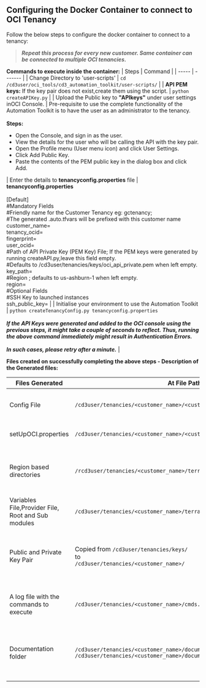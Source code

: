 ## Configuring the Docker Container to connect to OCI Tenancy

Follow the below steps to configure the docker container to connect to a tenancy:
> ***Repeat this process for every new customer. Same container can be connected to multiple OCI tenancies.***

**Commands to execute inside the container:**
| Steps | Command |
| ----- | ------- |
| Change Directory to 'user-scripts' | ```cd /cd3user/oci_tools/cd3_automation_toolkit/user-scripts/``` |
| **API PEM keys:** If the key pair does not exist,create them using the script. | ```python createAPIKey.py``` |
| Upload the Public key to **"APIkeys"** under user settings inOCI Console. | Pre-requisite to use the complete functionality of the Automation Toolkit is to have the user as an administrator to the tenancy. <br><br>**Steps:**</br><ul><li>Open the Console, and sign in as the user.</li><li>View the details for the user who will be calling the API with the key pair.</li><li>Open the Profile menu (User menu icon) and click User Settings.</li><li>Click Add Public Key.</li><li>Paste the contents of the PEM public key in the dialog box and click Add.</li></ul>
| Enter the details to **tenancyconfig.properties** file | **tenancyconfig.properties**<br><br>[Default]<br>#Mandatory Fields<br>#Friendly name for the Customer Tenancy eg: gctenancy;<br>#The generated .auto.tfvars will be prefixed with this customer name<br>customer_name=<br>tenancy_ocid=<br>fingerprint=<br>user_ocid=<br>#Path of API Private Key (PEM Key) File; If the PEM keys were generated by running createAPI.py,leave this field empty.<br>#Defaults to /cd3user/tenancies/keys/oci_api_private.pem when left empty.<br>key_path=<br>#Region ; defaults to us-ashburn-1 when left empty.<br>region=<br>#Optional Fields<br>#SSH Key to launched instances<br>ssh_public_key= |
| Initialise your environment to use the Automation Toolkit | ```python createTenancyConfig.py tenancyconfig.properties```<br><br>***If the API Keys were generated and added to the OCI console using the previous steps, it might take a couple of seconds to reflect. Thus, running the above command immediately might result in Authentication Errors.<br><br>In such cases, please retry after a minute.*** |


**Files created on successfully completing the above steps - Description of the Generated files:**

| Files Generated | At File Path | Comment/Purpose |
| --------------- | ------------ | --------------- |
| Config File | ```/cd3user/tenancies/<customer_name>/<customer_name>_config``` | Customer specific Config file is required for OCI API calls. |
| setUpOCI.properties | ```/cd3user/tenancies/<customer_name>/<customer_name>_setUpOCI.properties``` | Customer Specific properties files will be created. |
| Region based directories | ```/rcd3user/tenancies/<customer_name>/terraform_files``` | Tenancy's subscribed regions based directories for the generation and segregation of terraform files. |
| Variables File,Provider File, Root and Sub modules | ```/cd3user/tenancies/<customer_name>/terraform_files/<region>``` | Required for terraform to work. |
| Public and Private Key Pair | Copied from ```/cd3user/tenancies/keys/```<br>to<br>```/cd3user/tenancies/<customer_name>/``` | API Keys that were previously generated are moved to customer specific out directory locations for easy access. |
| A log file with the commands to execute | ```/cd3user/tenancies/<customer_name>/cmds.log``` | This file contains a copy of the Commands to execute section of the console output. |
| Documentation folder | ```/cd3user/tenancies/<customer_name>/documentation/user_guide/```<br>```/cd3user/tenancies/<customer_name>/documentation/terraform/``` | These folders contain the .md files with instructions on how to use the toolkit and edit the .auto.tfvars. |
  
